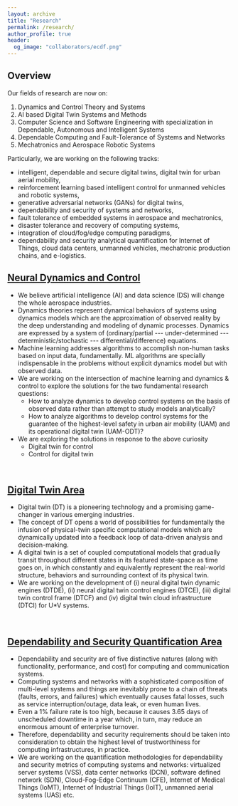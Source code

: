 ```yaml
---
layout: archive
title: "Research"
permalink: /research/
author_profile: true
header:
  og_image: "collaborators/ecdf.png"
---
```


## Overview
Our fields of research are now on:
1. Dynamics and Control Theory and Systems
1. AI based Digital Twin Systems and Methods
1. Computer Science and Software Engineering with specialization in Dependable, Autonomous and Intelligent Systems
1. Dependable Computing and Fault-Tolerance of Systems and Networks
1. Mechatronics and Aerospace Robotic Systems

Particularly, we are working on the following tracks:
- intelligent, dependable and secure digital twins, digital twin for urban aerial mobility, 
- reinforcement learning based intelligent control for unmanned vehicles and robotic systems, 
- generative adversarial networks (GANs) for digital twins, 
- dependability and security of systems and networks, 
- fault tolerance of embedded systems in aerospace and mechatronics, 
- disaster tolerance and recovery of computing systems, 
- integration of cloud/fog/edge computing paradigms, 
- dependability and security analytical quantification for Internet of Things, cloud data centers, unmanned vehicles, mechatronic production chains, and e-logistics. 

## [Neural Dynamics and Control](./Neural_Dynamics_Control.md)

- We believe artificial intelligence (AI) and data science (DS) will change the whole aerospace industries.
- Dynamics theories represent dynamical behaviors of systems using dynamics models which are the approximation of observed reality by the deep understanding and modeling of dynamic processes. Dynamics are expressed by a system of (ordinary/partial --- under-determined --- deterministic/stochastic --- differential/difference) equations.
- Machine learning addresses algorithms to accomplish non-human tasks based on input data, fundamentally. ML algorithms are specially indispensable in the problems without explicit dynamics model but with observed data. 
- We are working on the intersection of machine learning and dynamics & control to explore the solutions for the two fundamental research questions:
  - How to analyze dynamics to develop control systems on the basis of observed data rather than attempt to study models analytically?
  - How to analyze algorithms to develop control systems for the guarantee of the highest-level safety in urban air mobility (UAM) and its operational digital twin (UAM-ODT)?
- We are exploring the solutions in response to the above curiosity
  - Digital twin for control 
  - Control for digital twin

<br/>

## [Digital Twin Area](./Digital_Twin.md)

- Digital twin (DT) is a pioneering technology and a promising game-changer in various emerging industries.
- The concept of DT opens a world of possibilities for fundamentally the infusion of physical-twin specific computational models which are dynamically updated into a feedback loop of data-driven analysis and decision-making.
- A digital twin is a set of coupled computational models that gradually transit throughout different states in its featured state-space as time goes on, in which constantly and equivalently represent the real-world structure, behaviors and surrounding context of its physical twin.
- We are working on the development of (i) neural digital twin dynamic engines (DTDE), (ii) neural digital twin control engines (DTCE), (iii) digital twin control frame (DTCF) and (iv) digital twin cloud infrastructure (DTCI) for U*V systems.

<br/>

## [Dependability and Security Quantification Area](./Dependability_Security.md)

- Dependability and security are of five distinctive natures (along with functionality, performance, and cost) for computing and communication systems.
- Computing systems and networks with a sophisticated composition of multi-level systems and things are inevitably prone to a chain of threats (faults, errors, and failures) which eventually causes fatal losses, such as service interruption/outage, data leak, or even human lives.
- Even a 1% failure rate is too high, because it causes 3.65 days of unscheduled downtime in a year which, in turn, may reduce an enormous amount of enterprise turnover.
- Therefore, dependability and security requirements should be taken into consideration to obtain the highest level of trustworthiness for computing infrastructures, in practice.
- We are working on the quantification methodologies for dependability and security metrics of computing systems and networks: virtualized server systems (VSS), data center networks (DCN), software defined network (SDN), Cloud-Fog-Edge Continuum (CFE), Internet of Medical Things (IoMT), Internet of Industrial Things (IoIT), unmanned aerial systems (UAS) etc.
<br/>
